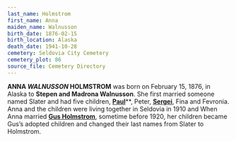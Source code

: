 ```yaml
---
last_name: Holmstrom
first_name: Anna
maiden_name: Walnusson
birth_date: 1876-02-15
birth_location: Alaska
death_date: 1941-10-28
cemetery: Seldovia City Cemetery
cemetery_plot: 86
source_file: Cemetery Directory
---
```

**ANNA *WALNUSSON* HOLMSTROM** was born on February 15, 1876, in Alaska to **Stepen and Madrona
Walnusson**. She first married someone named Slater and had five children,
[**Paul**](Holmstrom_Paul.md)**, Peter, [**Sergei**](./Holmstrom_Sergei.md), Fina and Fevronia. Anna and the children were
living together in Seldovia in 1910 and When Anna married [**Gus Holmstrom**](./Holmstrom_Gustave_Edvard.md), sometime before 1920, her children became Gus’s
adopted children and changed their last names from Slater to Holmstrom.
